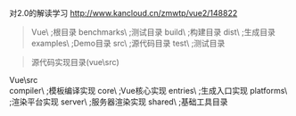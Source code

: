 对2.0的解读学习
http://www.kancloud.cn/zmwtp/vue2/148822
> Vue\                ;根目录
    benchmarks\     ;测试目录
    build\          ;构建目录
    dist\           ;生成目录
    examples\       ;Demo目录
    src\            ;源代码目录
    test\           ;测试目录
    
> 源代码实现目录(vue\src)

Vue\src\
    compiler\       ;模板编译实现
    core\           ;Vue核心实现
    entries\        ;生成入口实现
    platforms\      ;渲染平台实现
    server\         ;服务器渲染实现
    shared\         ;基础工具目录
